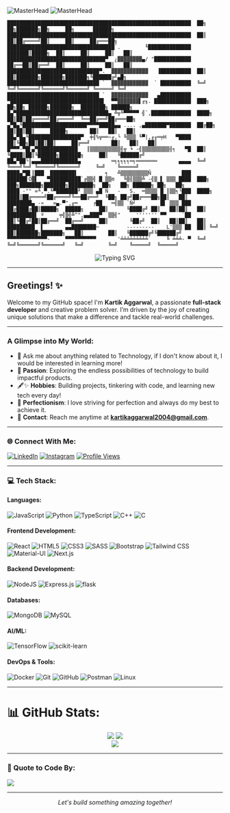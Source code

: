 
![MasterHead](https://repository-images.githubusercontent.com/588181932/e36ec678-7984-4cdd-8e4c-a3932772ff8e)
![MasterHead](https://i.pinimg.com/originals/5b/e4/72/5be4729ea4ae57b4a42444ba6485183e.gif)

```
████████████████████████████████████████████████████████████  ██╗  ██╗███████╗██╗     ██╗      ██████╗
████████████████████████████████████████████████████████████  ██║  ██║██╔════╝██║     ██║     ██╔═══██╗
███████████████████████████████████`.        ╙██████████████  ███████║█████╗  ██║     ██║     ██║   ██║
████████████████████████████████▀  ¿▓▓▓▓▓▓▓▓▄/ "████████████  ██╔══██║██╔══╝  ██║     ██║     ██║   ██║
██████████████████████████████▀.  ▓▓▓▓▓▓▓▓▓▓▓▓   ▐██████████  ██║  ██║███████╗███████╗███████╗╚██████╔╝▄█╗
██████████████████████████████ `  ▓▓▓▓▓▓▓▓▓▓▓▓  ` ██████████  ╚═╝  ╚═╝╚══════╝╚══════╝╚══════╝ ╚═════╝ ╚═╝
██████████████████████████████ `  ▓▓▓▓▓▓▓▓▓▓▓▓   ▄██████████
▀██████████████████████████████▌  ▀▀▓▓▓▓▓▓▓▌╓╖. ████████████  ███╗   ██╗██╗ ██████╗███████╗  ████████╗ ██████╗
█▄▀██████████████████████████████▄ ╩╦╙▀▀▀▀▀ ╣`,█████████████  ████╗  ██║██║██╔════╝██╔════╝  ╚══██╔══╝██╔═══██╗
▄▀█▄╙█████████████████████▀▀▀▀█████▄▄ .... ,▄███████▀███████  ██╔██╗ ██║██║██║     █████╗       ██║   ██║   ██║
██▄▀█▄╙█████████████████▀  ╪╢%╦══~╓,└ ╚▒▒▒ ╙▀|,╓╓═╤H   ▀████  ██║╚██╗██║██║██║     ██╔══╝       ██║   ██║   ██║
█▀▀▀-▀█▌▄▀█████████████   ║▒▒▒▒▒▒▒▒▒▒╢╦ ╘ -╣▒▒▒▒▒▒▒▒▒╢╕   ▀█  ██║ ╚████║██║╚██████╗███████╗     ██║   ╚██████╔╝
██▄▀██└║▄▄▄████████████▄          ═╕╕╕╕╕═╕═══════       ▄▄▄▄  ╚═╝  ╚═══╝╚═╝ ╚═════╝╚══════╝     ╚═╝    ╚═════╝
████▄▀█▌║███  ████████▌         ╕   ╩▒▒▒▒▒▒▒▒▒Ñ          ███
██████▌Ö▓▌   ▀██████████`╔▒▒╣ █ ▒▒m   ╚▒╢▒▒▒╩ -╣▒ ▌ ▒▒▒ ████  ███╗   ███╗███████╗███████╗████████╗  ██╗   ██╗ ██████╗ ██╗   ██╗
████ -"" ∞╙,▀.╙▀███████╜ ▒▒▒ ▄█ Ñ   -   S.  ═▒▒▒▒ █ ║▒▒╕└███  ████╗ ████║██╔════╝██╔════╝╚══██╔══╝  ╚██╗ ██╔╝██╔═══██╗██║   ██║
████████▄ -«   ∞▄.▀",╓═     ╒██   ═╣▒▒ `Ñ╛        █▌ ▒▒▒ ███  ██╔████╔██║█████╗  █████╗     ██║      ╚████╔╝ ██║   ██║██║   ██║
█████████▌ º     ╤╣▒╣╩^",▄▄███▀  ▒▒╣"     ''''''' ▀▀     `██  ██║╚██╔╝██║██╔══╝  ██╔══╝     ██║       ╚██╔╝  ██║   ██║██║   ██║
█████████  ▌       ▄▄████████─         ---------    L'▒▒▒ ██  ██║ ╚═╝ ██║███████╗███████╗   ██║        ██║   ╚██████╔╝╚██████╔╝
▀▀▀▀▀▀▀▀▀▀▀▀▀-     ▀▀▀▀▀▀▀▀▀▀       '╧╧╧╧╧╧╧╧╧`     ╚ ╧╧╧- ▀  ╚═╝     ╚═╝╚══════╝╚══════╝   ╚═╝        ╚═╝    ╚═════╝  ╚═════╝
```
<div align="center">
  <img src="https://readme-typing-svg.herokuapp.com?font=Sedan+SC&size=40&weight=600&duration=5000&pause=700&color=F5F5F5&background=15151500&center=true&vCenter=true&random=false&width=800&lines=Hi%2C+I+Am+Kartik+Aggarwal%F0%9F%91%8B;Technology+And+Coding+Enthusiast!" alt="Typing SVG"/>
</div>

---

## Greetings! ✨

Welcome to my GitHub space! I'm **Kartik Aggarwal**, a passionate **full-stack developer** and creative problem solver. I’m driven by the joy of creating unique solutions that make a difference and tackle real-world challenges.

---

### A Glimpse into My World:

- 💬 Ask me about anything related to Technology, if I don't know about it, I would be interested in learning more!
- 🔄 **Passion**: Exploring the endless possibilities of technology to build impactful products.
- 🖋✨ **Hobbies**: Building projects, tinkering with code, and learning new tech every day!
- 💎 **Perfectionism**: I love striving for perfection and always do my best to achieve it.
- 📧 **Contact**: Reach me anytime at **kartikaggarwal2004@gmail.com**.


---

<div>

### 🌐 Connect With Me:

[![LinkedIn](https://img.shields.io/badge/LinkedIn-%230077B5.svg?logo=linkedin&logoColor=white)](https://linkedin.com/in/kartik-aggarwal-951a6a194)
[![Instagram](https://img.shields.io/badge/Instagram-%23E4405F.svg?logo=Instagram&logoColor=white)](https://instagram.com/hii__kartik)
[![Profile Views](https://komarev.com/ghpvc/?username=Xaverick&label=Profile%20views&color=0e75b6&style=flat)](https://github.com/Xaverick)
</div>

---

### 💻 Tech Stack:

#### **Languages**:
![JavaScript](https://img.shields.io/badge/javascript-%23323330.svg?style=for-the-badge&logo=javascript&logoColor=%23F7DF1E)
![Python](https://img.shields.io/badge/python-%233776AB?style=for-the-badge&logo=python&logoColor=ffdd54) 
![TypeScript](https://img.shields.io/badge/typescript-%23007ACC.svg?style=for-the-badge&logo=typescript&logoColor=white)
![C++](https://img.shields.io/badge/c++-%2300599C.svg?style=for-the-badge&logo=c%2B%2B&logoColor=white) 
![C](https://img.shields.io/badge/c-%2300599C.svg?style=for-the-badge&logo=c&logoColor=white) 


#### **Frontend Development**:
![React](https://img.shields.io/badge/react-%2320232a.svg?style=for-the-badge&logo=react&logoColor=%2361DAFB) 
![HTML5](https://img.shields.io/badge/html5-%23E34F26.svg?style=for-the-badge&logo=html5&logoColor=white) 
![CSS3](https://img.shields.io/badge/css3-%231572B6.svg?style=for-the-badge&logo=css3&logoColor=white) 
![SASS](https://img.shields.io/badge/SASS-%23CC6699.svg?style=for-the-badge&logo=SASS&logoColor=white) 
![Bootstrap](https://img.shields.io/badge/bootstrap-%23563D7C.svg?style=for-the-badge&logo=bootstrap&logoColor=white)
![Tailwind CSS](https://img.shields.io/badge/tailwindcss-%2338B2AC.svg?style=for-the-badge&logo=tailwind-css&logoColor=white)
![Material-UI](https://img.shields.io/badge/Material--UI-%230081CB.svg?style=for-the-badge&logo=material-ui&logoColor=white)
![Next.js](https://img.shields.io/badge/next.js-%23000000.svg?style=for-the-badge&logo=next.js&logoColor=white)


#### **Backend Development**:
![NodeJS](https://img.shields.io/badge/node.js-%23339933.svg?style=for-the-badge&logo=node.js&logoColor=white) 
![Express.js](https://img.shields.io/badge/express.js-%23000000.svg?style=for-the-badge&logo=express&logoColor=white) 
![flask](https://img.shields.io/badge/flask-%23000.svg?style=for-the-badge&logo=flask&logoColor=white)


#### **Databases**:
![MongoDB](https://img.shields.io/badge/MongoDB-%2347A248.svg?style=for-the-badge&logo=mongodb&logoColor=white)
![MySQL](https://img.shields.io/badge/mysql-%2300f.svg?style=for-the-badge&logo=mysql&logoColor=white)


#### **AI/ML**:
![TensorFlow](https://img.shields.io/badge/TensorFlow-%23FF6F00.svg?style=for-the-badge&logo=TensorFlow&logoColor=white)
![scikit-learn](https://img.shields.io/badge/scikit_learn-%23F7931E.svg?style=for-the-badge&logo=scikit-learn&logoColor=white)


#### **DevOps & Tools**:
![Docker](https://img.shields.io/badge/Docker-%232496ED.svg?style=for-the-badge&logo=docker&logoColor=white) 
![Git](https://img.shields.io/badge/Git-%23F05032.svg?style=for-the-badge&logo=Git&logoColor=white) 
![GitHub](https://img.shields.io/badge/Github-%23181717.svg?style=for-the-badge&logo=Github&logoColor=white)
![Postman](https://img.shields.io/badge/Postman-%23FF6C37.svg?style=for-the-badge&logo=postman&logoColor=white) 
![Linux](https://img.shields.io/badge/Linux-%23FCC624.svg?style=for-the-badge&logo=linux&logoColor=black)

---

# 📊 GitHub Stats:

<div align="center" dir="auto" <img style="max-width: 100%;" src="https://github-readme-stats.vercel.app/api?username=Xaverick&show_icons=true&theme=radical" />
 <img style="max-width: 50%;" src="https://github-readme-stats.vercel.app/api?username=Xaverick&theme=dark&hide_border=false&include_all_commits=true&count_private=false" />

 <img style="max-width: 50%;" src="https://github-readme-stats.vercel.app/api/top-langs/?username=Xaverick&theme=radical&layout=compact" />
</div>

<div align="center" dir="auto" <img style="max-width: 100%;" src="https://github-readme-stats.vercel.app/api?username=Xaverick&show_icons=true&theme=radical" />
 <img style="max-width: 100%;" src="https://github-readme-streak-stats.herokuapp.com/?user=Xaverick&theme=dark&hide_border=false" />
</div>

<!-- <div align="center" dir="auto" <img style="max-width: 100%;" src="https://github-readme-stats.vercel.app/api?username=Xaverick&show_icons=true&theme=radical" />
 
</div> -->


---

### 📝 Quote to Code By:

![](https://quotes-github-readme.vercel.app/api?type=horizontal&theme=radical)

---

<p align="center">
  <i>Let's build something amazing together!</i>
</p>

